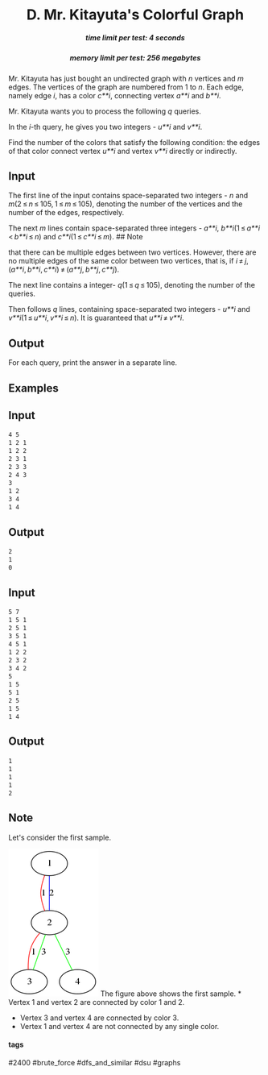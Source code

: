 <h1 style='text-align: center;'> D. Mr. Kitayuta's Colorful Graph</h1>

<h5 style='text-align: center;'>time limit per test: 4 seconds</h5>
<h5 style='text-align: center;'>memory limit per test: 256 megabytes</h5>

Mr. Kitayuta has just bought an undirected graph with *n* vertices and *m* edges. The vertices of the graph are numbered from 1 to *n*. Each edge, namely edge *i*, has a color *c**i*, connecting vertex *a**i* and *b**i*.

Mr. Kitayuta wants you to process the following *q* queries.

In the *i*-th query, he gives you two integers - *u**i* and *v**i*.

Find the number of the colors that satisfy the following condition: the edges of that color connect vertex *u**i* and vertex *v**i* directly or indirectly.

## Input

The first line of the input contains space-separated two integers - *n* and *m*(2 ≤ *n* ≤ 105, 1 ≤ *m* ≤ 105), denoting the number of the vertices and the number of the edges, respectively.

The next *m* lines contain space-separated three integers - *a**i*, *b**i*(1 ≤ *a**i* < *b**i* ≤ *n*) and *c**i*(1 ≤ *c**i* ≤ *m*). ## Note

 that there can be multiple edges between two vertices. However, there are no multiple edges of the same color between two vertices, that is, if *i* ≠ *j*, (*a**i*, *b**i*, *c**i*) ≠ (*a**j*, *b**j*, *c**j*).

The next line contains a integer- *q*(1 ≤ *q* ≤ 105), denoting the number of the queries.

Then follows *q* lines, containing space-separated two integers - *u**i* and *v**i*(1 ≤ *u**i*, *v**i* ≤ *n*). It is guaranteed that *u**i* ≠ *v**i*.

## Output

For each query, print the answer in a separate line.

## Examples

## Input


```
4 5  
1 2 1  
1 2 2  
2 3 1  
2 3 3  
2 4 3  
3  
1 2  
3 4  
1 4  

```
## Output


```
2  
1  
0  

```
## Input


```
5 7  
1 5 1  
2 5 1  
3 5 1  
4 5 1  
1 2 2  
2 3 2  
3 4 2  
5  
1 5  
5 1  
2 5  
1 5  
1 4  

```
## Output


```
1  
1  
1  
1  
2  

```
## Note

Let's consider the first sample. 

 ![](images/8f43ac5327ccc8fd7e1c3b3f0f085d87e9391d78.png) The figure above shows the first sample.  * Vertex 1 and vertex 2 are connected by color 1 and 2.
* Vertex 3 and vertex 4 are connected by color 3.
* Vertex 1 and vertex 4 are not connected by any single color.


#### tags 

#2400 #brute_force #dfs_and_similar #dsu #graphs 